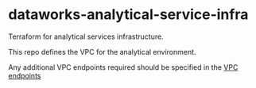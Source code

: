 # dataworks-analytical-service-infra
Terraform for analytical services infrastructure.

This repo defines the VPC for the analytical environment.

Any additional VPC endpoints required should be specified in the [VPC endpoints](https://github.com/dwp/dataworks-analytical-service-infra/blob/master/terraform/deploy/infra/modules.tf#L13)
